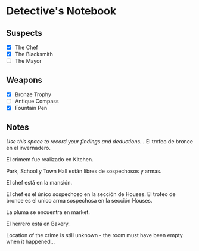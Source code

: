 # Detective's Notebook

## Suspects
- [x] The Chef
- [x] The Blacksmith
- [ ] The Mayor

## Weapons
- [x] Bronze Trophy
- [ ] Antique Compass
- [x] Fountain Pen

## Notes
*Use this space to record your findings and deductions...*
El trofeo de bronce en el invernadero.

El crimem fue realizado en Kitchen.

Park, School y Town Hall están libres de sospechosos y armas.

El chef está en la mansión.

El chef es el único sospechoso en la sección de Houses.
El trofeo de bronce es el unico arma sospechosa en la sección Houses.

La pluma se encuentra en market.

El herrero está en Bakery.

Location of the crime is still unknown - the room must have been empty when it happened...
